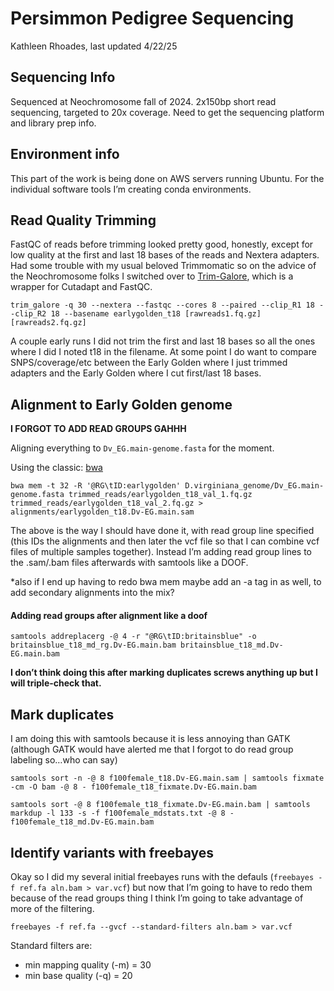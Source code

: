 # Persimmon Pedigree Sequencing
Kathleen Rhoades, last updated 4/22/25

## Sequencing Info

Sequenced at Neochromosome fall of 2024. 2x150bp short read sequencing,
targeted to 20x coverage. Need to get the sequencing platform and
library prep info.

## Environment info

This part of the work is being done on AWS servers running Ubuntu. For
the individual software tools I’m creating conda environments.

## Read Quality Trimming

FastQC of reads before trimming looked pretty good, honestly, except for
low quality at the first and last 18 bases of the reads and Nextera
adapters. Had some trouble with my usual beloved Trimmomatic so on the
advice of the Neochromosome folks I switched over to
[Trim-Galore](https://github.com/FelixKrueger/TrimGalore), which is a
wrapper for Cutadapt and FastQC.

    trim_galore -q 30 --nextera --fastqc --cores 8 --paired --clip_R1 18 --clip_R2 18 --basename earlygolden_t18 [rawreads1.fq.gz] [rawreads2.fq.gz]

A couple early runs I did not trim the first and last 18 bases so all
the ones where I did I noted t18 in the filename. At some point I do
want to compare SNPS/coverage/etc between the Early Golden where I just
trimmed adapters and the Early Golden where I cut first/last 18 bases.

## Alignment to Early Golden genome

**I FORGOT TO ADD READ GROUPS GAHHH**

Aligning everything to `Dv_EG.main-genome.fasta` for the moment.

Using the classic: [bwa](https://bio-bwa.sourceforge.net/bwa.shtml)

    bwa mem -t 32 -R '@RG\tID:earlygolden' D.virginiana_genome/Dv_EG.main-genome.fasta trimmed_reads/earlygolden_t18_val_1.fq.gz trimmed_reads/earlygolden_t18_val_2.fq.gz > alignments/earlygolden_t18.Dv-EG.main.sam

The above is the way I should have done it, with read group line
specified (this IDs the alignments and then later the vcf file so that I
can combine vcf files of multiple samples together). Instead I’m adding
read group lines to the .sam/.bam files afterwards with samtools like a
DOOF.

\*also if I end up having to redo bwa mem maybe add an -a tag in as
well, to add secondary alignments into the mix?

#### Adding read groups after alignment like a doof

`samtools addreplacerg -@ 4 -r "@RG\tID:britainsblue" -o britainsblue_t18_md_rg.Dv-EG.main.bam britainsblue_t18_md.Dv-EG.main.bam`

**I don’t think doing this after marking duplicates screws anything up
but I will triple-check that.**

## Mark duplicates

I am doing this with samtools because it is less annoying than GATK
(although GATK would have alerted me that I forgot to do read group
labeling so…who can say)

    samtools sort -n -@ 8 f100female_t18.Dv-EG.main.sam | samtools fixmate -cm -O bam -@ 8 - f100female_t18_fixmate.Dv-EG.main.bam

    samtools sort -@ 8 f100female_t18_fixmate.Dv-EG.main.bam | samtools markdup -l 133 -s -f f100female_mdstats.txt -@ 8 - f100female_t18_md.Dv-EG.main.bam

## Identify variants with freebayes

Okay so I did my several initial freebayes runs with the defauls
(`freebayes -f ref.fa aln.bam > var.vcf`) but now that I’m going to have
to redo them because of the read groups thing I think I’m going to take
advantage of more of the filtering.

    freebayes -f ref.fa --gvcf --standard-filters aln.bam > var.vcf

Standard filters are:

-   min mapping quality (-m) = 30
-   min base quality (-q) = 20
